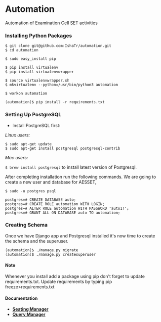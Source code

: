 # Automation
Automation of Examination Cell SET activities

### Installing Python Packages

```
$ git clone git@github.com:IshaTr/automation.git
$ cd automation

$ sudo easy_install pip

$ pip install virtualenv
$ pip install virtualenvwrapper

$ source virtualenvwrapper.sh
$ mkvirtualenv --python=/usr/bin/python3 automation

$ workon automation

(automation)$ pip install -r requirements.txt
```

### Setting Up PostgreSQL
* Install PostgreSQL first:

_Linux users:_

```
$ sudo apt-get update
$ sudo apt-get install postgresql postgresql-contrib
```

_Mac users:_


```$ brew install postgresql```
 to install latest version of Postgresql.


After completing installation run the following commands. We are going to create a new user and database for AESSET,

```
$ sudo -u postgres psql

postgres=# CREATE DATABASE auto;
postgres=# CREATE ROLE automation WITH LOGIN;
postgres=# ALTER ROLE automation WITH PASSWORD 'auto1!';
postgres=# GRANT ALL ON DATABASE auto TO automation;
```


### Creating Schema
Once we have Django app and Postgresql installed it's now time to create the schema and the superuser.

```
(automation)$ ./manage.py migrate
(automation)$ ./manage.py createsuperuser
```

#### Note
Whenever you install add a package using pip don't forget to update requirements.txt. Update requirements by typing pip freeze>requirements.txt

#### Documentation

* **[Seating Manager](https://github.com/PunitGr/AESSET-server/blob/master/docs/seatingmanager.md)**
* **[Query Manager](https://github.com/PunitGr/AESSET-server/blob/master/docs/querymanager.md)**